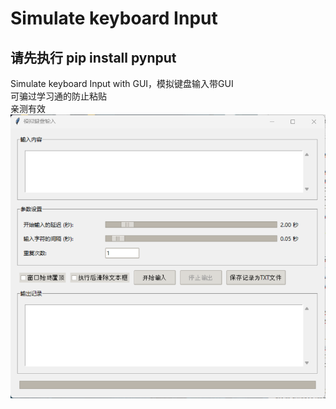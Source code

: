 # Simulate keyboard Input
## 请先执行 pip install pynput
Simulate keyboard Input with GUI，模拟键盘输入带GUI  
可骗过学习通的防止粘贴  
亲测有效
![alt text](image.png)
